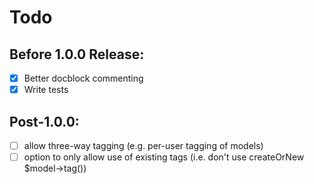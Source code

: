 # Todo

## Before 1.0.0 Release:

- [x] Better docblock commenting
- [x] Write tests

## Post-1.0.0:

- [ ] allow three-way tagging (e.g. per-user tagging of models)
- [ ] option to only allow use of existing tags (i.e. don't use createOrNew $model->tag())
